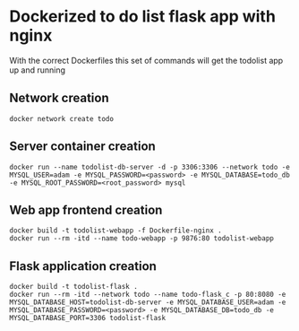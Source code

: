 # Dockerized to do list flask app with nginx
With the correct Dockerfiles this set of commands will get the todolist app up and running

## Network creation
```
docker network create todo
```

## Server container creation 
```
docker run --name todolist-db-server -d -p 3306:3306 --network todo -e MYSQL_USER=adam -e MYSQL_PASSWORD=<password> -e MYSQL_DATABASE=todo_db -e MYSQL_ROOT_PASSWORD=<root_password> mysql
```

## Web app frontend creation
```
docker build -t todolist-webapp -f Dockerfile-nginx .
docker run --rm -itd --name todo-webapp -p 9876:80 todolist-webapp
```

## Flask application creation
```
docker build -t todolist-flask .
docker run --rm -itd --network todo --name todo-flask_c -p 80:8080 -e MYSQL_DATABASE_HOST=todolist-db-server -e MYSQL_DATABASE_USER=adam -e MYSQL_DATABASE_PASSWORD=<password> -e MYSQL_DATABASE_DB=todo_db -e MYSQL_DATABASE_PORT=3306 todolist-flask
```